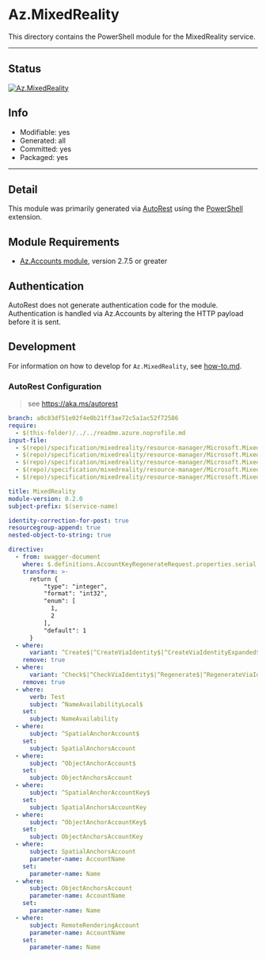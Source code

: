 <!-- region Generated -->
# Az.MixedReality
This directory contains the PowerShell module for the MixedReality service.

---
## Status
[![Az.MixedReality](https://img.shields.io/powershellgallery/v/Az.MixedReality.svg?style=flat-square&label=Az.MixedReality "Az.MixedReality")](https://www.powershellgallery.com/packages/Az.MixedReality/)

## Info
- Modifiable: yes
- Generated: all
- Committed: yes
- Packaged: yes

---
## Detail
This module was primarily generated via [AutoRest](https://github.com/Azure/autorest) using the [PowerShell](https://github.com/Azure/autorest.powershell) extension.

## Module Requirements
- [Az.Accounts module](https://www.powershellgallery.com/packages/Az.Accounts/), version 2.7.5 or greater

## Authentication
AutoRest does not generate authentication code for the module. Authentication is handled via Az.Accounts by altering the HTTP payload before it is sent.

## Development
For information on how to develop for `Az.MixedReality`, see [how-to.md](how-to.md).
<!-- endregion -->

### AutoRest Configuration
> see https://aka.ms/autorest

``` yaml
branch: a0c83df51e02f4e0b21ff3ae72c5a1ac52f72586
require:
  - $(this-folder)/../../readme.azure.noprofile.md
input-file:
  - $(repo)/specification/mixedreality/resource-manager/Microsoft.MixedReality/preview/2021-03-01-preview/common.json
  - $(repo)/specification/mixedreality/resource-manager/Microsoft.MixedReality/preview/2021-03-01-preview/proxy.json
  - $(repo)/specification/mixedreality/resource-manager/Microsoft.MixedReality/preview/2021-03-01-preview/spatial-anchors.json
  - $(repo)/specification/mixedreality/resource-manager/Microsoft.MixedReality/preview/2021-03-01-preview/remote-rendering.json
  - $(repo)/specification/mixedreality/resource-manager/Microsoft.MixedReality/preview/2021-03-01-preview/object-anchors.json

title: MixedReality
module-version: 0.2.0
subject-prefix: $(service-name)

identity-correction-for-post: true
resourcegroup-append: true
nested-object-to-string: true

directive:
  - from: swagger-document 
    where: $.definitions.AccountKeyRegenerateRequest.properties.serial
    transform: >-
      return {
          "type": "integer",
          "format": "int32",
          "enum": [
            1,
            2
          ],
          "default": 1
      }
  - where:
      variant: ^Create$|^CreateViaIdentity$|^CreateViaIdentityExpanded$|^Update$|^UpdateViaIdentity$
    remove: true
  - where:
      variant: ^Check$|^CheckViaIdentity$|^Regenerate$|^RegenerateViaIdentity$
    remove: true
  - where:
      verb: Test
      subject: ^NameAvailabilityLocal$
    set:
      subject: NameAvailability
  - where:
      subject: ^SpatialAnchorAccount$
    set:
      subject: SpatialAnchorsAccount
  - where:
      subject: ^ObjectAnchorAccount$
    set:
      subject: ObjectAnchorsAccount
  - where:
      subject: ^SpatialAnchorAccountKey$
    set:
      subject: SpatialAnchorsAccountKey
  - where:
      subject: ^ObjectAnchorAccountKey$
    set:
      subject: ObjectAnchorsAccountKey
  - where:
      subject: SpatialAnchorsAccount
      parameter-name: AccountName
    set:
      parameter-name: Name
  - where:
      subject: ObjectAnchorsAccount
      parameter-name: AccountName
    set:
      parameter-name: Name
  - where:
      subject: RemoteRenderingAccount
      parameter-name: AccountName
    set:
      parameter-name: Name
```
